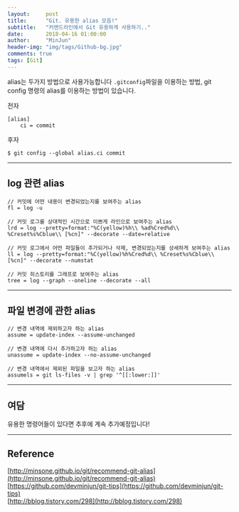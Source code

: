 ```yaml
---
layout:     post
title:      "Git. 유용한 alias 모음!"
subtitle:   "커맨드라인에서 Git 유용하게 사용하기.."
date:       2018-04-16 01:00:00
author:     "MinJun"
header-img: "img/tags/Github-bg.jpg"
comments: true
tags: [Git]
---
```


alias는 두가지 방법으로 사용가능합니다 `.gitconfig`파일을 이용하는 방법, git config 명령의 alias를 이용하는 방법이 있습니다. 

전자 

```
[alias]
	ci = commit 
```

후자 

```
$ git config --global alias.ci commit 
```

---

## log 관련 alias 

```
// 커밋에 어떤 내용이 변경되었는지를 보여주는 alias
fl = log -u

// 커밋 로그를 상대적인 시간으로 이쁘게 라인으로 보여주는 alias
lrd = log --pretty=format:"%C(yellow)%h\\ %ad%Cred%d\\ %Creset%s%Cblue\\ [%cn]" --decorate --date=relative

// 커밋 로그에서 어떤 파일들이 추가되거나 삭제, 변경되었는지를 상세하게 보여주는 alias
ll = log --pretty=format:"%C(yellow)%h%Cred%d\\ %Creset%s%Cblue\\ [%cn]" --decorate --numstat

// 커밋 히스토리를 그래프로 보여주는 alias
tree = log --graph --oneline --decorate --all
```

---

##  파일 변경에 관한 alias 

```
// 변경 내역에 제외하고자 하는 alias
assume = update-index --assume-unchanged

// 변경 내역에 다시 추가하고자 하는 alias
unassume = update-index --no-assume-unchanged

// 변경 내역에서 제외된 파일을 보고자 하는 alias
assumels = git ls-files -v | grep '^[[:lower:]]'
```

---

## 여담

유용한 명령어들이 있다면 추후에 계속 추가예정입니다!

---

## Reference 

[http://minsone.github.io/git/recommend-git-alias](http://minsone.github.io/git/recommend-git-alias) <br>
[https://github.com/devminjun/git-tips](https://github.com/devminjun/git-tips)<br>
[http://bblog.tistory.com/298](http://bblog.tistory.com/298)